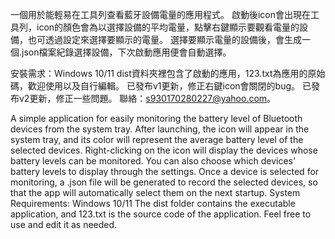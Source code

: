 一個用於能輕易在工具列查看藍牙設備電量的應用程式。
啟動後icon會出現在工具列，icon的顏色會為以選擇設備的平均電量，點擊右鍵顯示要觀看電量的設備，也可透過設定來選擇要顯示的電量。
選擇要顯示電量的設備後，會生成一個.json檔案紀錄選擇設備，下次啟動應用便會自動選擇。

安裝需求：Windows 10/11
dist資料夾裡包含了啟動的應用，123.txt為應用的原始碼，歡迎使用以及自行編輯。
已發布v1更新，修正右鍵icon會關閉的bug。
已發布v2更新，修正一些問題。
聯絡：s930170280227@yahoo.com。

A simple application for easily monitoring the battery level of Bluetooth devices from the system tray.
After launching, the icon will appear in the system tray, and its color will represent the average battery level of the selected devices. Right-clicking on the icon will display the devices whose battery levels can be monitored. You can also choose which devices' battery levels to display through the settings.
Once a device is selected for monitoring, a .json file will be generated to record the selected devices, so that the app will automatically select them on the next startup.
System Requirements: Windows 10/11
The dist folder contains the executable application, and 123.txt is the source code of the application.
Feel free to use and edit it as needed.
